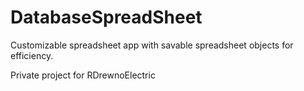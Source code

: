 # DatabaseSpreadSheet
Customizable spreadsheet app with savable spreadsheet objects for efficiency. 

Private project for RDrewnoElectric
